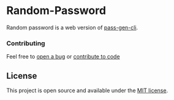# Random-Password

Random password is a web version of [pass-gen-cli](https://github.com/gcmaciel/pass-gen-cli).

### Contributing

Feel free to [open a bug](https://github.com/gcmaciel/random-pass/issues) or [contribute to code](https://github.com/gcmaciel/random-pass/pulls)

## License

This project is open source and available under the [MIT license](LICENSE).
